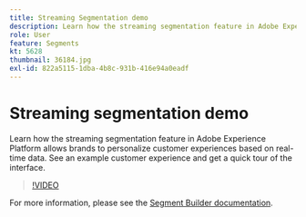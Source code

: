 ```yaml
---
title: Streaming Segmentation demo
description: Learn how the streaming segmentation feature in Adobe Experience Platform allows brands to personalize customer experiences based on real-time data. See an example customer experience and get a quick tour of the interface.
role: User
feature: Segments
kt: 5628
thumbnail: 36184.jpg
exl-id: 822a5115-1dba-4b8c-931b-416e94a0eadf
---
```

# Streaming segmentation demo

Learn how the streaming segmentation feature in Adobe Experience Platform allows brands to personalize customer experiences based on real-time data. See an example customer experience and get a quick tour of the interface.

>[!VIDEO](https://video.tv.adobe.com/v/36184?quality=12&learn=on)

For more information, please see the [Segment Builder documentation](https://experienceleague.adobe.com/docs/experience-platform/segmentation/ui/segment-builder.html).

